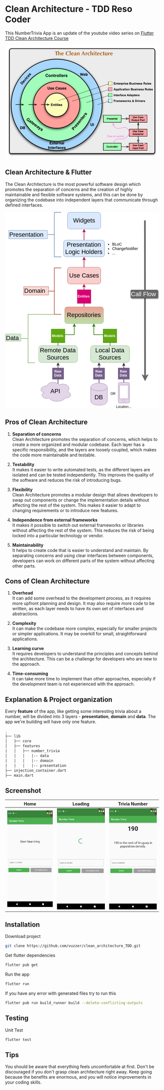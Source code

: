 # Clean Architecture - TDD Reso Coder

This NumberTrivia App is an update of the youtube video series on [Flutter TDD Clean Architecture Course  ](https://bit.ly/3MXNpMy)

![Clean Architecture](assets/CleanArchitecture.jpg)


## Clean Architecture & Flutter

The Clean Architecture is the most powerful software design which promotes the separation of concerns and the creation of highly maintainable and flexible software systems, and this can be done by organizing the codebase into independent layers that communicate through defined interfaces.

![Clean Architecture & Flutter ](assets/Clean-Architecture-Flutter-Diagram.webp)

## Pros of Clean Architecture

1.  **Separation of concerns**  
Clean Architecture promotes the separation of concerns, which helps to create a more organized and modular codebase. Each layer has a specific responsibility, and the layers are loosely coupled, which makes the code more maintainable and testable.

2. **Testability**  
It makes it easier to write automated tests, as the different layers are isolated and can be tested independently. This improves the quality of the software and reduces the risk of introducing bugs.

3. **Flexibility**  
Clean Architecture promotes a modular design that allows developers to swap out components or change the implementation details without affecting the rest of the system. This makes it easier to adapt to changing requirements or to introduce new features.

4. **Independence from external frameworks**     
It makes it possible to switch out external frameworks or libraries without affecting the rest of the system. This reduces the risk of being locked into a particular technology or vendor.

5. **Maintainability**   
It helps to create code that is easier to understand and maintain. By separating concerns and using clear interfaces between components, developers can work on different parts of the system without affecting other parts.


## Cons of Clean Architecture

1. **Overhead**    
It can add some overhead to the development process, as it requires more upfront planning and design. It may also require more code to be written, as each layer needs to have its own set of interfaces and abstractions.

2. **Complexity**   
It can make the codebase more complex, especially for smaller projects or simpler applications. It may be overkill for small, straightforward applications.


3. **Learning curve**           
It requires developers to understand the principles and concepts behind the architecture. This can be a challenge for developers who are new to the approach.


4. **Time-consuming**           
It can take more time to implement than other approaches, especially if the development team is not experienced with the approach.


## Explanation & Project organization
Every **feature** of the app, like getting some interesting trivia about a number, will be divided into 3 layers - __presentation__, __domain__ and __data__. The app we're building will have only one feature.


    .
    ├── lib                 
    │   ├── core        
    │   ├── features  
    |   │   ├── number_trivia       
    │   |   |   |-- data
    |   |   |   |-- domain
    |   |   |   |-- presentation
    ├── injection_container.dart
    ├── main.dart


## Screenshot

| Home | Loading | Trivia Number |
|  --- |  ---    |   ---    |
|<img src="assets/1.png" width="250">|<img src="assets/2.png" width="250">|<img src="assets/3.png" width="250">|


## Installation

Download project
```bash
git clone https://github.com/vuzzer/clean_architecture_TDD.git
```

Get flutter dependencies
```bash
flutter pub get
```

Run the app
```bash
flutter run
```

If you have any error with generated files try to run this
```bash
flutter pub run build_runner build --delete-conflicting-outputs
```

## Testing
Unit Test
```bash
flutter test
```

## Tips
You should be aware that everything feels uncomfortable at first. Don't be discouraged if you don't grasp clean architecture right away. Keep going because the benefits are enormous, and you will notice improvements in your coding skills.